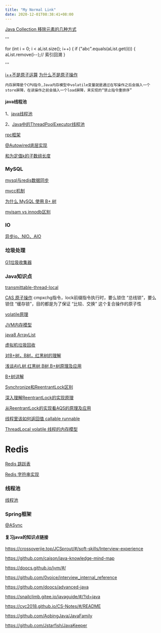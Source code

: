 ```yaml
---
title: "My Normal Link"
date: 2020-12-01T08:38:41+08:00
---
```


[Java Collection 移除元素的几种方式](https://juejin.cn/post/6844904035766501384)

'''  

for (int i = 0; i < aList.size(); i++) {
if ("abc".equals(aList.get(i))) {
aList.remove(i--);// 索引回溯
}  

'''

[i++不是原子运算](https://www.jianshu.com/p/a47b141452ce)  [为什么不是原子操作](https://blog.csdn.net/qq_35425070/article/details/83866209)

    内存屏障是个CPU指令,Java内存模型中volatile变量就是通过在写操作之后会插入一个store屏障，在读操作之前会插入一个load屏障，来实现的“禁止指令重排序”


#### java线程池
1、[java线程池](https://tech.meituan.com/2020/04/02/java-pooling-pratice-in-meituan.html)

2、[Java中的ThreadPoolExecutor线程池](https://www.jianshu.com/p/ffda79c38f31)

[rpc框架](https://www.jianshu.com/p/28e48e5f9c73)

[@Autowired底层实现](https://juejin.cn/post/6844903957135884295)

[和为定值k的子数组长度](https://blog.csdn.net/study_000/article/details/77524798)

### MySQL

[mysql与redis数据同步](https://www.cnblogs.com/gered/p/11737388.html)

[mvcc机制](https://blog.csdn.net/qq_35190492/article/details/109044141)

[为什么 MySQL 使用 B+ 树](https://draveness.me/whys-the-design-mysql-b-plus-tree/)

[myisam vs innodb区别](https://www.runoob.com/w3cnote/mysql-different-nnodb-myisam.html)

### IO

[异步io、NIO、AIO](https://blog.csdn.net/weixin_43122090/article/details/105462088)

### 垃圾处理

[G1垃圾收集器](https://tech.meituan.com/2016/09/23/g1.html)

### Java知识点
[transmittable-thread-local](https://github.com/alibaba/transmittable-thread-local/issues/123)

[CAS 原子操作](https://juejin.cn/post/6844904177856937991)
    cmpxchg指令，lock前缀指令执行时，要么锁住 “总线锁”，要么锁住 “缓存锁”，目的都是为了保证 “比较、交换” 这个复合操作的原子性


[volatile原理](https://zhuanlan.zhihu.com/p/77085695)

[JVM内存模型](https://www.cnblogs.com/chenyangyao/p/5269622.html)

[java8 ArrayList](https://zhuanlan.zhihu.com/p/34443888)

[虚拟机垃圾回收](https://www.infoq.cn/article/zoyqri4c-bfkmubmzmkn)

[对B+树，B树，红黑树的理解](https://www.jianshu.com/p/86a1fd2d7406)

[浅谈AVL树,红黑树,B树,B+树原理及应用](https://blog.csdn.net/whoamiyang/article/details/51926985)

[B+树详解](https://ivanzz1001.github.io/records/post/data-structure/2018/06/16/ds-bplustree)

[Synchronize和ReentrantLock区别](https://juejin.cn/post/6844903695298068487)

[深入理解ReentrantLock的实现原理](https://juejin.cn/post/6844903805683761165)

[从ReentrantLock的实现看AQS的原理及应用](https://tech.meituan.com/2019/12/05/aqs-theory-and-apply.html)


[线程里该如何返回值 callable runnable]()

[ThreadLocal volatile 线程的内存模型]()

# Redis
[Redis 跳跃表]()

[Redis 字符串实现](https://redisbook.readthedocs.io/en/latest/internal-datastruct/sds.html)

### 线程池

[线程池](https://tech.meituan.com/2020/04/02/java-pooling-pratice-in-meituan.html)

### Spring框架
[@ASync](https://juejin.cn/post/6858854987280809997)




#### 复习java的知识点链接
https://crossoverjie.top/JCSprout/#/soft-skills/Interview-experience

https://github.com/caison/java-knowledge-mind-map

https://doocs.github.io/jvm/#/

https://github.com/0voice/interview_internal_reference

https://github.com/doocs/advanced-java

https://snailclimb.gitee.io/javaguide/#/?id=java

https://cyc2018.github.io/CS-Notes/#/README

https://github.com/AobingJava/JavaFamily

https://github.com/Jstarfish/JavaKeeper





